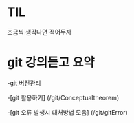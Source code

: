 # TIL 
조금씩 생각나면 적어두자


# git 강의듣고 요약
-[git 버전관리](/git/version)

-[git 활용하기]
(/git/Conceptualtheorem)

-[git 오류 발생시 대처방법 모음]
(/git/gitError)
